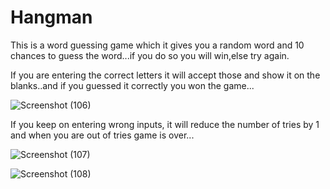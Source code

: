 # Hangman
This is a word guessing game which it gives you a random word and 10 chances to guess the word...if you do so you will win,else try again.


If you are entering the correct letters it will accept those and show it on the blanks..and if you guessed it correctly you won the game...

![Screenshot (106)](https://user-images.githubusercontent.com/73425338/163564187-fc274fc6-2a94-4181-923f-46742cac3ab5.png)


If you keep on entering wrong inputs, it will reduce the number of tries by 1 and when you are out of tries game is over...

![Screenshot (107)](https://user-images.githubusercontent.com/73425338/163564338-5f0f70f7-23ca-4867-b163-c181b1912825.png)


![Screenshot (108)](https://user-images.githubusercontent.com/73425338/163564345-d5a91831-7390-4360-bd8b-6af4f2bb4c53.png)


